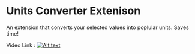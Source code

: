 # Units Converter Extenison

An extension that converts your selected values into poplular units. Saves time!

Video Link : 
[![Alt text](https://i.ytimg.com/vi/lzhZ7x3Y1S8/hqdefault.jpg)](https://www.youtube.com/watch?v=W4USPH2sBJw&ab_channel=BhaveshAgrawal)
